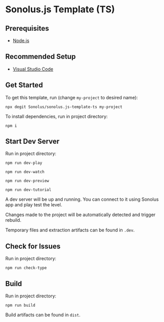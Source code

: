 # Sonolus.js Template (TS)

## Prerequisites

-   [Node.js](https://nodejs.org)

## Recommended Setup

-   [Visual Studio Code](https://code.visualstudio.com)

## Get Started

To get this template, run (change `my-project` to desired name):

```
npx degit Sonolus/sonolus.js-template-ts my-project
```

To install dependencies, run in project directory:

```
npm i
```

## Start Dev Server

Run in project directory:

```
npm run dev-play
```

```
npm run dev-watch
```

```
npm run dev-preview
```

```
npm run dev-tutorial
```

A dev server will be up and running. You can connect to it using Sonolus app and play test the level.

Changes made to the project will be automatically detected and trigger rebuild.

Temporary files and extraction artifacts can be found in `.dev`.

## Check for Issues

Run in project directory:

```
npm run check-type
```

## Build

Run in project directory:

```
npm run build
```

Build artifacts can be found in `dist`.
